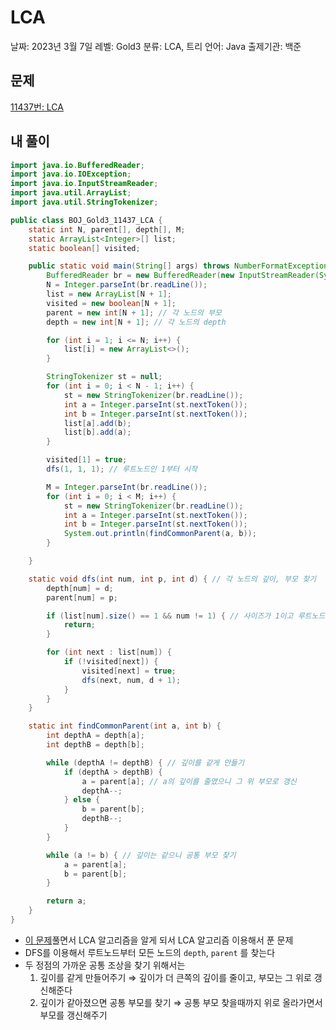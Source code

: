 # LCA

날짜: 2023년 3월 7일
레벨: Gold3
분류: LCA, 트리
언어: Java
출제기관: 백준

## 문제

[11437번: LCA](https://www.acmicpc.net/problem/11437)

## 내 풀이

```java
import java.io.BufferedReader;
import java.io.IOException;
import java.io.InputStreamReader;
import java.util.ArrayList;
import java.util.StringTokenizer;

public class BOJ_Gold3_11437_LCA {
	static int N, parent[], depth[], M;
	static ArrayList<Integer>[] list;
	static boolean[] visited;

	public static void main(String[] args) throws NumberFormatException, IOException {
		BufferedReader br = new BufferedReader(new InputStreamReader(System.in));
		N = Integer.parseInt(br.readLine());
		list = new ArrayList[N + 1];
		visited = new boolean[N + 1];
		parent = new int[N + 1]; // 각 노드의 부모
		depth = new int[N + 1]; // 각 노드의 depth

		for (int i = 1; i <= N; i++) {
			list[i] = new ArrayList<>();
		}

		StringTokenizer st = null;
		for (int i = 0; i < N - 1; i++) {
			st = new StringTokenizer(br.readLine());
			int a = Integer.parseInt(st.nextToken());
			int b = Integer.parseInt(st.nextToken());
			list[a].add(b);
			list[b].add(a);
		}

		visited[1] = true;
		dfs(1, 1, 1); // 루트노드인 1부터 시작

		M = Integer.parseInt(br.readLine());
		for (int i = 0; i < M; i++) {
			st = new StringTokenizer(br.readLine());
			int a = Integer.parseInt(st.nextToken());
			int b = Integer.parseInt(st.nextToken());
			System.out.println(findCommonParent(a, b));
		}

	}

	static void dfs(int num, int p, int d) { // 각 노드의 깊이, 부모 찾기
		depth[num] = d;
		parent[num] = p;

		if (list[num].size() == 1 && num != 1) { // 사이즈가 1이고 루트노드가 아니면 리프노드임
			return;
		}

		for (int next : list[num]) {
			if (!visited[next]) {
				visited[next] = true;
				dfs(next, num, d + 1);
			}
		}
	}

	static int findCommonParent(int a, int b) {
		int depthA = depth[a];
		int depthB = depth[b];

		while (depthA != depthB) { // 깊이를 같게 만들기
			if (depthA > depthB) {
				a = parent[a]; // a의 깊이를 줄였으니 그 위 부모로 갱신
				depthA--;
			} else {
				b = parent[b];
				depthB--;
			}
		}

		while (a != b) { // 깊이는 같으니 공통 부모 찾기
			a = parent[a];
			b = parent[b];
		}

		return a;
	}
}
```

- [이 문제](https://www.acmicpc.net/problem/3584)풀면서 LCA 알고리즘을 알게 되서 LCA 알고리즘 이용해서 푼 문제
- DFS를 이용해서 루트노드부터 모든 노드의 `depth`, `parent` 를 찾는다
- 두 정점의 가까운 공통 조상을 찾기 위해서는
    1. 깊이를 같게 만들어주기 ⇒ 깊이가 더 큰쪽의 깊이를 줄이고, 부모는 그 위로 갱신해준다
    2. 깊이가 같아졌으면 공통 부모를 찾기 ⇒ 공통 부모 찾을때까지 위로 올라가면서 부모를 갱신해주기